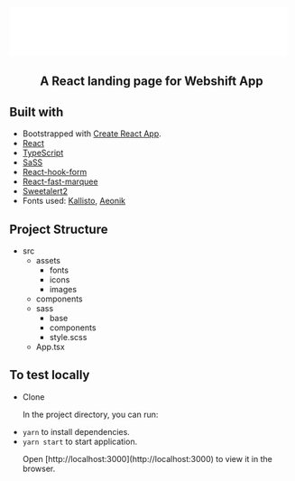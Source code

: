 <img src='./src/assets/icons/logo.svg' />

<center> <h2> A React landing page for Webshift App </h2></center>

## Built with

- Bootstrapped with [Create React App](https://github.com/facebook/create-react-app).
- [React](https://reactjs.org/)
- [TypeScript](https://www.typescriptlang.org/)
- [SaSS](https://sass-lang.com/)
- [React-hook-form](https://react-hook-form.com/)
- [React-fast-marquee](https://www.react-fast-marquee.com/)
- [Sweetalert2](https://sweetalert2.github.io/)
- Fonts used: [Kallisto](https://www.dfonts.org/fonts/kallisto-font/), [Aeonik](https://befonts.com/aeonik-font.html/)

## Project Structure

- src
  - assets
    - fonts
    - icons
    - images
  - components
  - sass
    - base
    - components
    - style.scss
  - App.tsx

## To test locally

- Clone
  <p>In the project directory, you can run:</p>
- `yarn` to install dependencies.
- `yarn start` to start application.
  <p>Open [http://localhost:3000](http://localhost:3000) to view it in the browser.</p>
